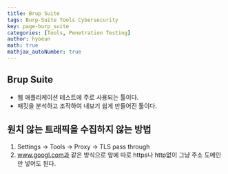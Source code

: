 ```yaml
---
title: Brup Suite
tags: Burp-Suite Tools Cybersecurity
key: page-burp_suite
categories: [Tools, Penetration Testing]
author: hyoeun
math: true
mathjax_autoNumber: true
---
```


## Brup Suite
* 웹 애플리케이션 테스트에 주로 사용되는 툴이다.
* 패킷을 분석하고 조작하여 내보기 쉽게 만들어진 툴이다.

## 원치 않는 트래픽을 수집하지 않는 방법
1. Settings -> Tools -> Proxy -> TLS pass through
2. www.googl.com과 같은 방식으로 앞에 따로 https나 http없이 그냥 주소 도메인만 넣어도 된다.